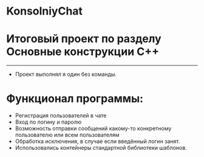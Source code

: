 # KonsolniyChat
# Итоговый проект по разделу Основные конструкции С++
***
* Проект выполнял я один без команды.
# Функционал программы:
* Регистрация пользователей в чате
* Вход по логину и паролю 
* Возможность отправки сообщений какому-то конкретному пользователю или всем пользователям
* Обработка исключения, в случае если введённый логин занят. 
* Использовались контейнеры стандартной библиотеки шаблонов.
